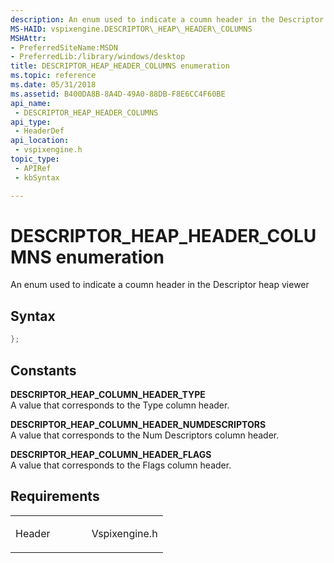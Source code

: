 ```yaml
---
description: An enum used to indicate a coumn header in the Descriptor heap viewer.
MS-HAID: vspixengine.DESCRIPTOR\_HEAP\_HEADER\_COLUMNS
MSHAttr:
- PreferredSiteName:MSDN
- PreferredLib:/library/windows/desktop
title: DESCRIPTOR_HEAP_HEADER_COLUMNS enumeration
ms.topic: reference
ms.date: 05/31/2018
ms.assetid: B400DA8B-8A4D-49A0-88DB-F8E6CC4F60BE
api_name: 
 - DESCRIPTOR_HEAP_HEADER_COLUMNS
api_type: 
 - HeaderDef
api_location: 
 - vspixengine.h
topic_type: 
 - APIRef
 - kbSyntax

---
```


# <span id="vspixengine.descriptor_heap_header_columns"></span>DESCRIPTOR\_HEAP\_HEADER\_COLUMNS enumeration

An enum used to indicate a coumn header in the Descriptor heap viewer

## Syntax


```C++
};
```

## Constants

<span id="DESCRIPTOR_HEAP_COLUMN_HEADER_TYPE"></span><span id="descriptor_heap_column_header_type"></span>**DESCRIPTOR\_HEAP\_COLUMN\_HEADER\_TYPE**  
A value that corresponds to the Type column header.

<span id="DESCRIPTOR_HEAP_COLUMN_HEADER_NUMDESCRIPTORS"></span><span id="descriptor_heap_column_header_numdescriptors"></span>**DESCRIPTOR\_HEAP\_COLUMN\_HEADER\_NUMDESCRIPTORS**  
A value that corresponds to the Num Descriptors column header.

<span id="DESCRIPTOR_HEAP_COLUMN_HEADER_FLAGS"></span><span id="descriptor_heap_column_header_flags"></span>**DESCRIPTOR\_HEAP\_COLUMN\_HEADER\_FLAGS**  
A value that corresponds to the Flags column header.

## Requirements

<table><colgroup><col style="width: 50%" /><col style="width: 50%" /></colgroup><tbody><tr class="odd"><td><p>Header</p></td><td>Vspixengine.h</td></tr></tbody></table>

 

 



